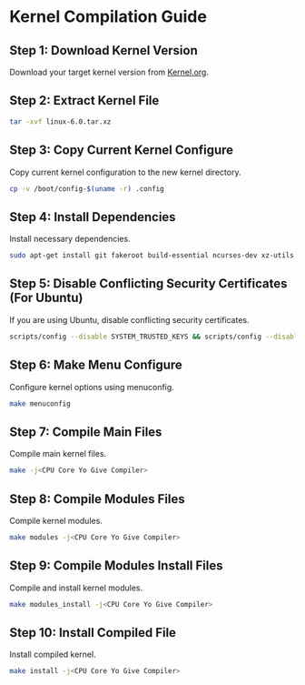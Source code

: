 # Kernel Compilation Guide
## Step 1: Download Kernel Version
Download your target kernel version from [Kernel.org](https://www.kernel.org).
## Step 2: Extract Kernel File
```bash
tar -xvf linux-6.0.tar.xz
```

## Step 3: Copy Current Kernel Configure
Copy current kernel configuration to the new kernel directory.
```bash
cp -v /boot/config-$(uname -r) .config
```

## Step 4: Install Dependencies
Install necessary dependencies.
```bash
sudo apt-get install git fakeroot build-essential ncurses-dev xz-utils libssl-dev bc flex libelf-dev bison dwarves
```

## Step 5: Disable Conflicting Security Certificates (For Ubuntu)
If you are using Ubuntu, disable conflicting security certificates.
```bash
scripts/config --disable SYSTEM_TRUSTED_KEYS && scripts/config --disable SYSTEM_REVOCATION_KEYS
```

## Step 6: Make Menu Configure
Configure kernel options using menuconfig.
```bash
make menuconfig
```

## Step 7: Compile Main Files
Compile main kernel files.
```bash
make -j<CPU Core Yo Give Compiler>
```

## Step 8: Compile Modules Files
Compile kernel modules.
```bash
make modules -j<CPU Core Yo Give Compiler>
```

## Step 9: Compile Modules Install Files
Compile and install kernel modules.
```bash
make modules_install -j<CPU Core Yo Give Compiler>
```

## Step 10: Install Compiled File
Install compiled kernel.
```bash
make install -j<CPU Core Yo Give Compiler>
```
